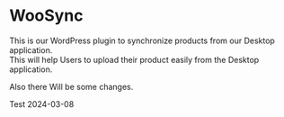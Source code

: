 # WooSync

This is our WordPress plugin to synchronize products from our Desktop application.\
This will help Users to upload their product easily from the Desktop application.

Also there Will be some changes.


Test 2024-03-08